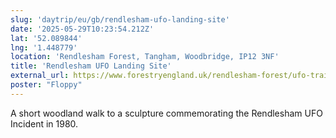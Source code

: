 ```yaml
---
slug: 'daytrip/eu/gb/rendlesham-ufo-landing-site'
date: '2025-05-29T10:23:54.212Z'
lat: '52.089844'
lng: '1.448779'
location: 'Rendlesham Forest, Tangham, Woodbridge, IP12 3NF'
title: 'Rendlesham UFO Landing Site'
external_url: https://www.forestryengland.uk/rendlesham-forest/ufo-trail-rendlesham-forest
poster: "Floppy"
---
```

A short woodland walk to a sculpture commemorating the Rendlesham UFO Incident in 1980.